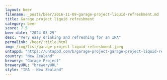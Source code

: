 ```yaml
---
layout: beer
filename: _posts/beer/2016-11-09-garage-project-liquid-refreshment.md
title: Garage project liquid refreshment
category: beer
score: 7.5
beer-date: "2024-03-29"
desc: "Very easy drinking and refreshing for an IPA"
permalink: /beer/:title.html
img: /img/list/garage-project-liquid-refreshment.jpeg
untappd: "https://untappd.com/b/garage-project-garage-project-liquid-refreshment/5257694"
country: "New Zealand"
brewery: "Garage Project"
breweryURL: "breweryURL"
style: "IPA - New Zealand"
---
```

